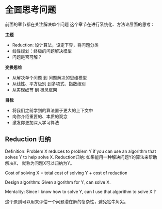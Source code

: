 # 全面思考问题

前面的章节都在关注解决单个问题
这个章节在进行系统化、方法论层面的思考：

**主题**
- Reduction: 设计算法，设定下界，将问题分类
- 线性规划：终极的问题解决模型
- 问题是否可解？

**变换思维**
- 从解决单个问题 到 问题解决的思维模型
- 从线性、平方级别 到多项式、指数级别
- 从实现细节  到 概念框架

**目标**
- 将我们之前学到的算法置于更大的上下文中
- 向你介绍重要的、本质的观念
- 激发你更加深入学习算法

## Reduction 归纳

Definition:
Problem X reduces to problem Y if you can use an algorithm that solves Y to help solve X.
Reduction归纳: 如果能用一种解决问题Y的算法来帮助解决X， 就称为问题X可以归纳为Y。

Cost of solving X = total cost of solving Y + cost of reduction

Design algorithm: Given algorithm for Y, can solve X.

Mentality: Since I know how to solve Y, can I use that algorithm to solve X ?

这个原则可以用来评估一个问题潜在解的复杂性，避免钻牛角尖。
